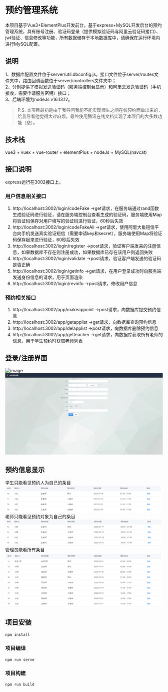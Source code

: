 # 预约管理系统
本项目基于Vue3+ElementPlus开发前台，基于express+MySQL开发后台的预约管理系统，具有账号注册、验证码登录（提供模拟验证码与阿里云验证码接口）、jwt验证、信息修改等功能，所有数据储存于本地数据库中，请确保在运行环境内进行MySQL配置。

## 说明  
1、数据库配置文件位于server/util.dbconfig.js，接口文件位于server/routes文件夹中，路由回调函数位于server/controllers文件夹中；  
2、分别提供了模拟发送验证码（服务端控制台显示）和阿里云发送验证码（手机接收，需要申请服务密钥）接口；  
3、后端环境为nodeJs v16.13.12。  

> P.S. 本项目最初是由于我导问我能不能实现师生之间在线预约而做出来的，给我导看他觉得太过麻烦，最终使用腾讯在线文档实现了本项目的大多数功能（悲）。

## 技术栈
vue3 + vuex + vue-router + elementPlus + nodeJs + MySQL(navcat)

## 接口说明
express运行在3002接口上。
### 用户信息相关接口
1.  http://localhost:3002/login/codeFake  ->get请求，在服务端通过rand函数生成验证码进行验证，请在服务端控制台查看生成的验证码，服务端使用Map将验证码保存对用户填写的验证码进行验证，60秒后失效
2.  http://localhost:3002/login/codeFakeAli  ->get请求，使用阿里大鱼短信平台向手机发送真实验证短信（需要申请key和secret），服务端使用Map将验证码保存起来进行验证，60秒后失效
3.  http://localhost:3002/login/register  ->post请求，验证客户端发来的注册信息，如果数据库不存在则注册成功，如果数据库已存在该用户则返回失败
4.  http://localhost:3002/login/validate  ->post请求，验证客户端发送的验证码是否正确
5.  http://localhost:3002/login/getinfo ->get请求，在用户登录成功时向服务端发送身份信息的请求，用于页面渲染
6.  http://localhost:3002/login/revinfo  ->post请求，修改用户信息
### 预约相关接口
1.  http://localhost:3002/app/makeappoint  ->post请求，向数据库提交预约信息
2.  http://localhost:3002/app/getapplist  ->get请求，向数据库查询预约信息
3.  http://localhost:3002/app/delapplist  ->post请求，向数据库删除预约信息
4.  http://localhost:3002/app/getteacher  ->get请求，向数据库获取所有老师的信息，用于学生预约时获取老师列表


## 登录/注册界面
![image](preview/login.jpg)
![image](preview/register.jpg)

## 预约信息显示
学生只能看见预约人为自己的条目
![image](preview/student.jpg)
老师只能看见预约对象为自己的条目
![image](preview/teacher.jpg)
管理员能看所有条目
![image](preview/admin.jpg)

## 项目安装
```
npm install
```

### 项目编译
```
npm run serve 
```

### 项目构建
```
npm run build
```


